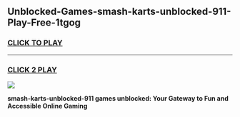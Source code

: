 
## Unblocked-Games-smash-karts-unblocked-911-Play-Free-1tgog
<h3>
<a href="https://premium76.site?title=smash-karts-unblocked-911&ref=18A1">CLICK TO PLAY</a></h3>
<hr>

<h3>
<a href="https://premium76.site?title=smash-karts-unblocked-911&ref=18A1">CLICK 2 PLAY</a>
  
</h3>

<a href="https://premium76.site?title=smash-karts-unblocked-911&ref=18A1"><img src="https://clearcache.store/games.png"></a>


**smash-karts-unblocked-911 games unblocked: Your Gateway to Fun and Accessible Online Gaming**
